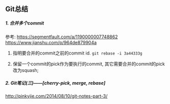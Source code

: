 ## Git总结

##### 1. 合并多个commit
参考: https://segmentfault.com/a/1190000007748862
     https://www.jianshu.com/p/964de879904a

1. 指明要合并的commit之前的commit id.
`git rebase -i 3a44333g`

2. 保留一个commit的pick作为要执行的commit, 其它需要合并的commit的pick改为squash;

##### 2. Git笔记(三)——[cherry-pick, merge, rebase]
http://pinkyjie.com/2014/08/10/git-notes-part-3/

